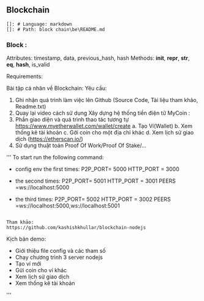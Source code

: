 ## Blockchain

    []: # Language: markdown
    []: # Path: block chain\be\README.md

### Block :

Attributes: timestamp, data, previous_hash, hash
Methods: **init**, **repr**, **str**, **eq**, **hash**, is_valid

Requirements:

Bài tập cá nhân về Blockchain:
Yêu cầu:

1. Ghi nhận quá trình làm việc lên Github (Source Code, Tài liệu tham khảo, Readme.txt)
2. Quay lại video cách sử dụng
   Xây dựng hệ thống tiền điện tử MyCoin :
3. Phần giao diện và quá trình thao tác tương tự https://www.myetherwallet.com/wallet/create
   a. Tạo Ví(Wallet)
   b. Xem thống kê tài khoản
   c. Gởi coin cho một địa chỉ khác
   d. Xem lịch sử giao dịch (https://etherscan.io/)
4. Sử dụng thuật toán Proof Of Work/Proof Of Stake/…

'''
To start run the following command:

- config env the first times:
  P2P_PORT= 5000
  HTTP_PORT = 3000

- the second times:
  P2P_PORT= 5001
  HTTP_PORT = 3001
  PEERS =ws://localhost:5000

- the third times:
  P2P_PORT= 5002
  HTTP_PORT = 3002
  PEERS =ws://localhost:5000,ws://localhost:5001

```

Tham khảo:
https://github.com/kashishkhullar/blockchain-nodejs
```

Kịch bản demo:

- Giới thiệu file config và các tham số
- Chạy chương trình 3 server nodejs
- Tạo ví mới
- Gửi coin cho ví khác
- Xem lịch sử giao dịch
- Xem thống kê tài khoản

'''
